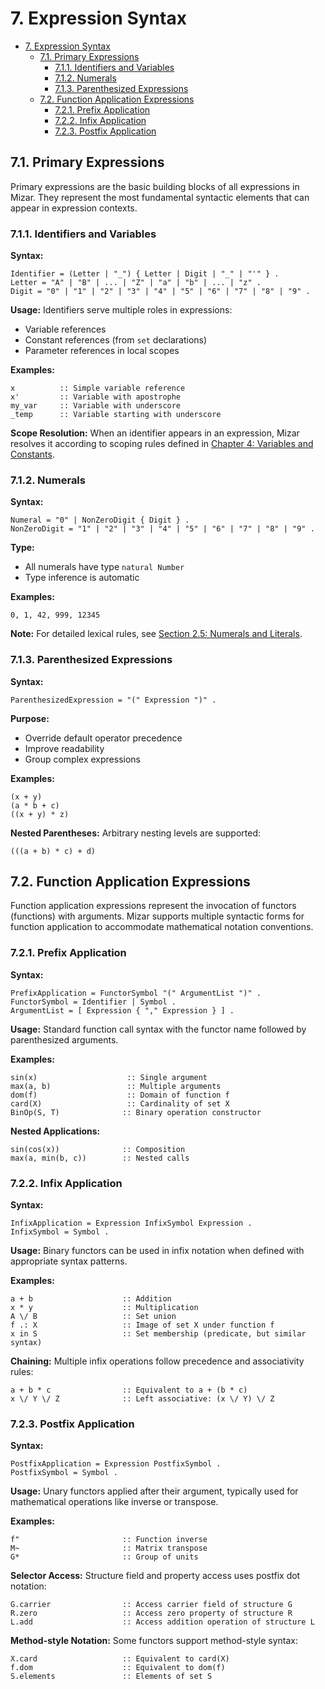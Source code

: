 # 7. Expression Syntax

- [7. Expression Syntax](#7-expression-syntax)
    - [7.1. Primary Expressions](#71-primary-expressions)
        - [7.1.1. Identifiers and Variables](#711-identifiers-and-variables)
        - [7.1.2. Numerals](#712-numerals)
        - [7.1.3. Parenthesized Expressions](#713-parenthesized-expressions)
    - [7.2. Function Application Expressions](#72-function-application-expressions)
        - [7.2.1. Prefix Application](#721-prefix-application)
        - [7.2.2. Infix Application](#722-infix-application)
        - [7.2.3. Postfix Application](#723-postfix-application)

## 7.1. Primary Expressions

Primary expressions are the basic building blocks of all expressions in Mizar. They represent the most fundamental syntactic elements that can appear in expression contexts.

### 7.1.1. Identifiers and Variables

**Syntax:**
```bnf
Identifier = (Letter | "_") { Letter | Digit | "_" | "'" } .
Letter = "A" | "B" | ... | "Z" | "a" | "b" | ... | "z" .
Digit = "0" | "1" | "2" | "3" | "4" | "5" | "6" | "7" | "8" | "9" .
```

**Usage:**
Identifiers serve multiple roles in expressions:
- Variable references
- Constant references (from `set` declarations)
- Parameter references in local scopes

**Examples:**
```mizar
x          :: Simple variable reference
x'         :: Variable with apostrophe
my_var     :: Variable with underscore
_temp      :: Variable starting with underscore
```

**Scope Resolution:**
When an identifier appears in an expression, Mizar resolves it according to scoping rules defined in [Chapter 4: Variables and Constants](./4.variables_and_constants.md).

### 7.1.2. Numerals

**Syntax:**
```bnf
Numeral = "0" | NonZeroDigit { Digit } .
NonZeroDigit = "1" | "2" | "3" | "4" | "5" | "6" | "7" | "8" | "9" .
```

**Type:**
- All numerals have type `natural Number`
- Type inference is automatic

**Examples:**
```mizar
0, 1, 42, 999, 12345
```

**Note:** For detailed lexical rules, see [Section 2.5: Numerals and Literals](./2.lexical_structure.md#25-numerals-and-literals).

### 7.1.3. Parenthesized Expressions

**Syntax:**
```bnf
ParenthesizedExpression = "(" Expression ")" .
```

**Purpose:**
- Override default operator precedence
- Improve readability
- Group complex expressions

**Examples:**
```mizar
(x + y)
(a * b + c)
((x + y) * z)
```

**Nested Parentheses:**
Arbitrary nesting levels are supported:
```mizar
(((a + b) * c) + d)
```

## 7.2. Function Application Expressions

Function application expressions represent the invocation of functors (functions) with arguments. Mizar supports multiple syntactic forms for function application to accommodate mathematical notation conventions.

### 7.2.1. Prefix Application

**Syntax:**
```bnf
PrefixApplication = FunctorSymbol "(" ArgumentList ")" .
FunctorSymbol = Identifier | Symbol .
ArgumentList = [ Expression { "," Expression } ] .
```

**Usage:**
Standard function call syntax with the functor name followed by parenthesized arguments.

**Examples:**
```mizar
sin(x)                    :: Single argument
max(a, b)                 :: Multiple arguments
dom(f)                    :: Domain of function f
card(X)                   :: Cardinality of set X
BinOp(S, T)              :: Binary operation constructor
```

**Nested Applications:**
```mizar
sin(cos(x))              :: Composition
max(a, min(b, c))        :: Nested calls
```

### 7.2.2. Infix Application

**Syntax:**
```bnf
InfixApplication = Expression InfixSymbol Expression .
InfixSymbol = Symbol .
```

**Usage:**
Binary functors can be used in infix notation when defined with appropriate syntax patterns.

**Examples:**
```mizar
a + b                    :: Addition
x * y                    :: Multiplication  
A \/ B                   :: Set union
f .: X                   :: Image of set X under function f
x in S                   :: Set membership (predicate, but similar syntax)
```

**Chaining:**
Multiple infix operations follow precedence and associativity rules:
```mizar
a + b * c                :: Equivalent to a + (b * c)
x \/ Y \/ Z              :: Left associative: (x \/ Y) \/ Z
```

### 7.2.3. Postfix Application

**Syntax:**
```bnf
PostfixApplication = Expression PostfixSymbol .
PostfixSymbol = Symbol .
```

**Usage:**
Unary functors applied after their argument, typically used for mathematical operations like inverse or transpose.

**Examples:**
```mizar
f"                       :: Function inverse
M~                       :: Matrix transpose
G*                       :: Group of units
```

**Selector Access:**
Structure field and property access uses postfix dot notation:
```mizar
G.carrier                :: Access carrier field of structure G
R.zero                   :: Access zero property of structure R
L.add                    :: Access addition operation of structure L
```

**Method-style Notation:**
Some functors support method-style syntax:
```mizar
X.card                   :: Equivalent to card(X)
f.dom                    :: Equivalent to dom(f)
S.elements               :: Elements of set S
```
